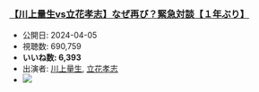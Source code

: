### [【川上量生vs立花孝志】なぜ再び？緊急対談【１年ぶり】](https://www.youtube.com/watch?v=ONfq9M6aRG0)
-   公開日: 2024-04-05
-   視聴数: 690,759
-   **いいね数: 6,393**
-   出演者: [川上量生](/rehacq_fan/people/川上量生 "wikilink"), [立花孝志](/rehacq_fan/people/立花孝志 "wikilink")
- [![](https://img.youtube.com/vi/ONfq9M6aRG0/hqdefault.jpg)](https://www.youtube.com/watch?v=ONfq9M6aRG0)
